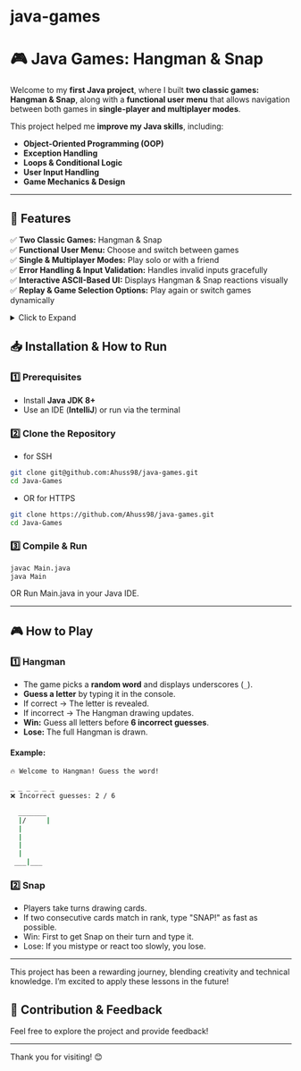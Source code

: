 # java-games
# 🎮 Java Games: Hangman & Snap

Welcome to my **first Java project**, where I built **two classic games: Hangman & Snap**, along with a **functional user menu** that allows navigation between both games in **single-player and multiplayer modes**.

This project helped me **improve my Java skills**, including:
- **Object-Oriented Programming (OOP)**
- **Exception Handling**
- **Loops & Conditional Logic**
- **User Input Handling**
- **Game Mechanics & Design**

---

## 📌 Features
✅ **Two Classic Games:** Hangman & Snap  
✅ **Functional User Menu:** Choose and switch between games  
✅ **Single & Multiplayer Modes:** Play solo or with a friend  
✅ **Error Handling & Input Validation:** Handles invalid inputs gracefully  
✅ **Interactive ASCII-Based UI:** Displays Hangman & Snap reactions visually  
✅ **Replay & Game Selection Options:** Play again or switch games dynamically


<details>
  <summary>Click to Expand</summary>

## 📌 Features
- [x] **Two Classic Games:** Hangman & Snap
- [x] **User-Friendly Menu:** Select and switch between games
- [x] **Single & Multiplayer Modes:** Play solo or with a friend
- [x] **Input Validation & Error Handling:** Prevents crashes from invalid input
- [x] **Dynamic Gameplay:** Replay rounds and switch games seamlessly
- [x] **Interactive Console UI:** Uses ASCII art for an engaging experience

---

## 🛠️ Project Breakdown

### **📌 Game Menu System**
- [x] Implement a **main menu system** that allows users to:
    - [x] Choose **Single-Player or Multiplayer Mode**
    - [x] Select **Hangman** or **Snap**
    - [x] Exit the game
- [x] Handle **invalid inputs** to prevent crashes.
- [x] Ensure smooth **user input handling** and **error prevention**.
- [x] Add replay and game-switching functionality.

---

### **📌 Hangman Game (Single Player)**
- [x] Implement **random word selection** from a predefined list.
- [x] Allow the player to **guess letters** until:
    - [x] The word is completed (**Win**)
    - [x] The player reaches **5 incorrect guesses** (**Lose**).
- [x] Display a **dynamic Hangman ASCII drawing** that updates after incorrect guesses.
- [x] **Class Design:**
    - [x] `Words.java` → Stores a list of words & selects a random word.
    - [x] `DisplayGuess.java` → Manages letter guessing logic & word display.
    - [x] `HangmanMenu.java` → Handles game flow, tracking wins/losses.
- [x] **Game Logic:**
    - [x] `selectRandomWord()` → Picks a word from an array.
    - [x] `guessLetterCheck()` → Validates player input and updates game state.
    - [x] `displayWordLength()` → Shows guessed letters and underscores (`_`).
    - [x] `displayHangman()` → Displays ASCII representation of the Hangman.

---

### **📌 Snap Game (Single & Multiplayer)**
- [x] Implement **card-based gameplay** where players **take turns drawing a card**.
- [x] If two consecutive cards **match in rank**, player types `"SNAP!"` to wins.
- [x] **Single-Player Mode:** The player plays until they type 'snap' to win'.
- [x] **Multiplayer Mode:** Two players take turns, reacting quickly.
- [x] **Class Design:**
    - [x] `Card.java` → Defines the suit, rank, and value of a card.
    - [x] `CardGame.java` → Manages shuffling and dealing cards.
    - [x] `Snap.java` → Handles game logic and timing for SNAP reactions.
    - [x] `Player.java` → Stores player names and tracks scores.
- [x] **Game Logic:**
    - [x] `dealCard()` → Each player draws a card from the deck.
    - [x] `winChecker()` → Checks if the last two cards match.
    - [x] `startTimer()` → If a player doesn’t type `"SNAP!"` within **2 seconds**, they lose.
    - [x] `playAgain()` → Allows replay or switching to another game.

---

### **📌 Error Handling & Input Validation**
- [x] Ensure **invalid input (letters instead of numbers, empty input, etc.) does not crash the game**.
- [x] Add **input loops** to keep asking the user until they provide a valid response.
- [x] **Use try-catch blocks** to prevent crashes.
---
</details>

## 📥 Installation & How to Run

### **1️⃣ Prerequisites**
- Install **Java JDK 8+**
- Use an IDE (**IntelliJ**) or run via the terminal

### **2️⃣ Clone the Repository**
- for SSH
```sh
git clone git@github.com:Ahuss98/java-games.git
cd Java-Games 
``` 
- OR for HTTPS
```sh
git clone https://github.com/Ahuss98/java-games.git
cd Java-Games 
``` 
### **3️⃣ Compile & Run**
```sh
javac Main.java
java Main
``` 
OR
Run Main.java in your Java IDE.

---
## 🎮 How to Play

### **1️⃣ Hangman**
- The game picks a **random word** and displays underscores (`_`).
- **Guess a letter** by typing it in the console.
- If correct → The letter is revealed.
- If incorrect → The Hangman drawing updates.
- **Win:** Guess all letters before **6 incorrect guesses**.
- **Lose:** The full Hangman is drawn.

#### **Example:**
```sh
🔥 Welcome to Hangman! Guess the word!

_ _ _ _ _ _
❌ Incorrect guesses: 2 / 6

  _______
  |/     |
  |
  |
  |
  |
 ___|___
```
### **2️⃣ Snap**
- Players take turns drawing cards.
- If two consecutive cards match in rank, type "SNAP!" as fast as possible.
- Win: First to get Snap on their turn and type it.
- Lose: If you mistype or react too slowly, you lose.

---

This project has been a rewarding journey, blending creativity and technical knowledge. I’m excited to apply these lessons in the future!

## 🤝 Contribution & Feedback

Feel free to explore the project and provide feedback!

---

Thank you for visiting! 😊 